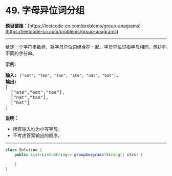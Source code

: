 # 49. 字母异位词分组

**题目链接：**[https://leetcode-cn.com/problems/group-anagrams](https://leetcode-cn.com/problems/group-anagrams)

---

<div class="content__1Y2H">
 <div class="notranslate">
  <p>给定一个字符串数组，将字母异位词组合在一起。字母异位词指字母相同，但排列不同的字符串。</p> 
  <p><strong>示例:</strong></p> 
  <pre class="language-text"><strong>输入:</strong> <code>["eat", "tea", "tan", "ate", "nat", "bat"]</code>,
<strong>输出:</strong>
[
  ["ate","eat","tea"],
  ["nat","tan"],
  ["bat"]
]</pre> 
  <p><strong>说明：</strong></p> 
  <ul> 
   <li>所有输入均为小写字母。</li> 
   <li>不考虑答案输出的顺序。</li> 
  </ul> 
 </div>
</div>

---

```java
class Solution {
    public List<List<String>> groupAnagrams(String[] strs) {
        
    }
}
```